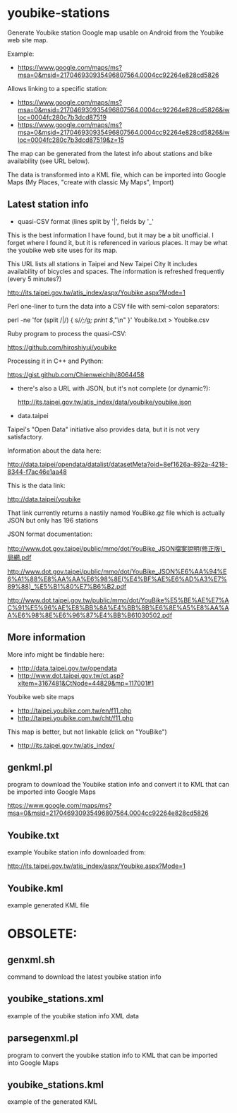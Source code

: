 youbike-stations
================

Generate Youbike station Google map usable on Android from the Youbike web site map.

Example:

* https://www.google.com/maps/ms?msa=0&msid=217046930935496807564.0004cc92264e828cd5826

Allows linking to a specific station:

* https://www.google.com/maps/ms?msa=0&msid=217046930935496807564.0004cc92264e828cd5826&iwloc=0004fc280c7b3dcd87519
* https://www.google.com/maps/ms?msa=0&msid=217046930935496807564.0004cc92264e828cd5826&iwloc=0004fc280c7b3dcd87519&z=15

The map can be generated from the latest info about stations and bike availability (see URL below).

The data is transformed into a KML file, which can be imported into Google Maps
(My Places, "create with classic My Maps", Import)

Latest station info
-------------------

* quasi-CSV format (lines split by '|', fields by '_'

This is the best information I have found, but it may be a bit unofficial.
I forget where I found it, but it is referenced in various places.
It may be what the youbike web site uses for its map.

This URL lists all stations in Taipei and New Taipei City
It includes availability of bicycles and spaces.
The information is refreshed frequently (every 5 minutes?)

  http://its.taipei.gov.tw/atis_index/aspx/Youbike.aspx?Mode=1

Perl one-liner to turn the data into a CSV file with semi-colon separators:

  perl -ne 'for (split /\|/) { s/_/;/g; print $_,"\n" }' Youbike.txt > Youbike.csv

Ruby program to process the quasi-CSV:

  https://github.com/hiroshiyui/youbike

Processing it in C++ and Python:

  https://gist.github.com/Chienweichih/8064458

* there's also a URL with JSON, but it's not complete (or dynamic?):

  http://its.taipei.gov.tw/atis_index/data/youbike/youbike.json

* data.taipei

Taipei's "Open Data" initiative also provides data, but it is not very satisfactory.

Information about the data here:

  http://data.taipei/opendata/datalist/datasetMeta?oid=8ef1626a-892a-4218-8344-f7ac46e1aa48

This is the data link:

  http://data.taipei/youbike

That link currently returns a nastily named YouBike.gz file which is actually JSON but only has 196 stations

JSON format documentation:

  http://www.dot.gov.taipei/public/mmo/dot/YouBike_JSON檔案說明(修正版)_局網.pdf
  
  http://www.dot.gov.taipei/public/mmo/dot/YouBike_JSON%E6%AA%94%E6%A1%88%E8%AA%AA%E6%98%8E(%E4%BF%AE%E6%AD%A3%E7%89%88)_%E5%B1%80%E7%B6%B2.pdf

  http://www.dot.taipei.gov.tw/public/mmo/dot/YouBike%E5%BE%AE%E7%AC%91%E5%96%AE%E8%BB%8A%E4%BB%8B%E6%8E%A5%E8%AA%AA%E6%98%8E%E6%96%87%E4%BB%B61030502.pdf

More information
----------------

More info might be findable here:

*  http://data.taipei.gov.tw/opendata
*  http://www.dot.taipei.gov.tw/ct.asp?xItem=3167481&CtNode=44829&mp=117001#1

Youbike web site maps

* http://taipei.youbike.com.tw/en/f11.php
* http://taipei.youbike.com.tw/cht/f11.php

This map is better, but not linkable (click on "YouBike")

* http://its.taipei.gov.tw/atis_index/

genkml.pl
---------

program to download the Youbike station info and convert it to KML that can be imported into Google Maps

https://www.google.com/maps/ms?msa=0&msid=217046930935496807564.0004cc92264e828cd5826


Youbike.txt
-----------

example Youbike station info downloaded from:

http://its.taipei.gov.tw/atis_index/aspx/Youbike.aspx?Mode=1

Youbike.kml
-----------

example generated KML file



OBSOLETE:
========

genxml.sh
---------

command to download the latest youbike station info

youbike_stations.xml
--------------------

example of the youbike station info XML data

parsegenxml.pl
--------------

program to convert the youbike station info to KML that can be imported into Google Maps

youbike_stations.kml
--------------------

example of the generated KML
